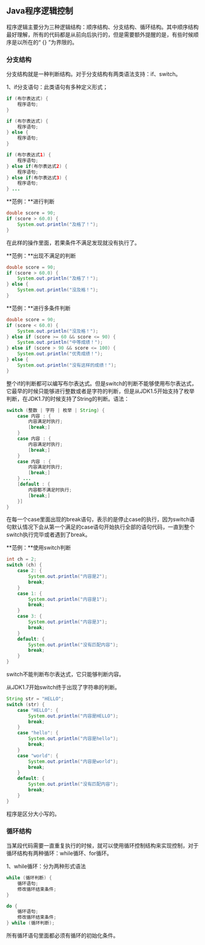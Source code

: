 ## Java程序逻辑控制

程序逻辑主要分为三种逻辑结构：顺序结构、分支结构、循环结构。其中顺序结构最好理解，所有的代码都是从前向后执行的，但是需要额外提醒的是，有些时候顺序是以所在的“ {} ”为界限的。

### 分支结构

分支结构就是一种判断结构。对于分支结构有两类语法支持：if、switch。

1、if分支语句：此类语句有多种定义形式；

```java
if (布尔表达式) {
    程序语句;
}
```

```java
if (布尔表达式) {
    程序语句;
} else {
    程序语句;
}
```

```java
if (布尔表达式1) {
    程序语句;
} else if(布尔表达式2) {
    程序语句;
} else if(布尔表达式3) {
    程序语句;
} ...
```

**范例：**进行判断

```java
double score = 90;
if (score > 60.0) {
    System.out.println("及格了！");
}
```

在此样的操作里面，若果条件不满足发现就没有执行了。

**范例：**出现不满足的判断

```java
double score = 90;
if (score > 60.0) {
    System.out.println("及格了！");
} else {
    System.out.println("没及格！");
}
```

**范例：**进行多条件判断

```java
double score = 90;
if (score < 60.0) {
    System.out.println("没及格！");
} else if (score >= 60 && score <= 90) {
    System.out.println("中等成绩！");
} else if (score > 90 && score <= 100) {
    System.out.println("优秀成绩！");
} else {
    System.out.println("没有这样的成绩！");
}
```

整个if的判断都可以编写布尔表达式。但是switch的判断不能够使用布尔表达式，它最早的时候只能够进行整数或者是字符的判断，但是从JDK1.5开始支持了枚举判断，在JDK1.7的时候支持了String的判断。语法：

```java
switch (整数 | 字符 | 枚举 | String) {
    case 内容 : {
        内容满足时执行;
        [break;]
    }
    case 内容 : {
        内容满足时执行;
        [break;]
    }
    case 内容 : {
        内容满足时执行;
        [break;]
    } ...
    [default : {
        内容都不满足时执行;
        [break;]
    }]
}
```

在每一个case里面出现的break语句，表示的是停止case的执行，因为switch语句默认情况下会从第一个满足的case语句开始执行全部的语句代码，一直到整个switch执行完毕或者遇到了break。

**范例：**使用switch判断

```java
int ch = 2;
switch (ch) {
    case 2: {
        System.out.println("内容是2");
        break;
    }
    case 1: {
        System.out.println("内容是1");
        break;
    }
    case 3: {
        System.out.println("内容是3");
        break;
    }
    default: {
        System.out.println("没有匹配内容");
        break;
    }
}
```

switch不能判断布尔表达式，它只能够判断内容。

从JDK1.7开始switch终于出现了字符串的判断。

```java
String str = "HELLO";
switch (str) {
    case "HELLO": {
        System.out.println("内容是HELLO");
        break;
    }
    case "hello": {
        System.out.println("内容是hello");
        break;
    }
    case "world": {
        System.out.println("内容是world");
        break;
    }
    default: {
        System.out.println("没有匹配内容");
        break;
    }
}
```

程序是区分大小写的。

### 循环结构

当某段代码需要一直重复执行的时候，就可以使用循环控制结构来实现控制，对于循环结构有两种循环：while循环、for循环。

1、while循环：分为两种形式语法

```java
while (循环判断) {
    循环语句;
    修改循环结束条件;
}
```

```java
do {
    循环语句;
    修改循环结束条件;
} while (循环判断);
```

 所有循环语句里面都必须有循环的初始化条件。

